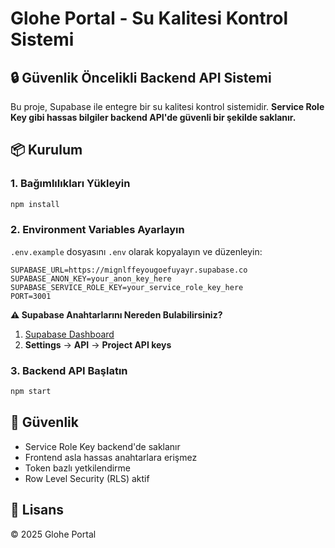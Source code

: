 # Glohe Portal - Su Kalitesi Kontrol Sistemi

## 🔒 Güvenlik Öncelikli Backend API Sistemi

Bu proje, Supabase ile entegre bir su kalitesi kontrol sistemidir. **Service Role Key gibi hassas bilgiler backend API'de güvenli bir şekilde saklanır.**

## 📦 Kurulum

### 1. Bağımlılıkları Yükleyin

```bash
npm install
```

### 2. Environment Variables Ayarlayın

`.env.example` dosyasını `.env` olarak kopyalayın ve düzenleyin:

```env
SUPABASE_URL=https://mignlffeyougoefuyayr.supabase.co
SUPABASE_ANON_KEY=your_anon_key_here
SUPABASE_SERVICE_ROLE_KEY=your_service_role_key_here
PORT=3001
```

**⚠️ Supabase Anahtarlarını Nereden Bulabilirsiniz?**

1. [Supabase Dashboard](https://app.supabase.com)
2. **Settings** → **API** → **Project API keys**

### 3. Backend API Başlatın

```bash
npm start
```

## 🔐 Güvenlik

- Service Role Key backend'de saklanır
- Frontend asla hassas anahtarlara erişmez
- Token bazlı yetkilendirme
- Row Level Security (RLS) aktif

## 📄 Lisans

© 2025 Glohe Portal
